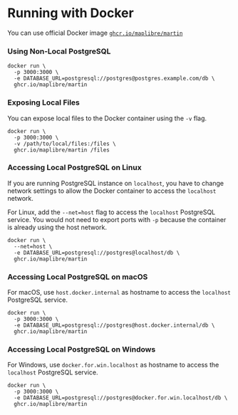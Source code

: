 # Running with Docker

You can use official Docker image [`ghcr.io/maplibre/martin`](https://ghcr.io/maplibre/martin)

### Using Non-Local PostgreSQL
```shell
docker run \
  -p 3000:3000 \
  -e DATABASE_URL=postgresql://postgres@postgres.example.com/db \
  ghcr.io/maplibre/martin
```

### Exposing Local Files

You can expose local files to the Docker container using the `-v` flag.

```shell
docker run \
  -p 3000:3000 \
  -v /path/to/local/files:/files \
  ghcr.io/maplibre/martin /files
```

### Accessing Local PostgreSQL on Linux

If you are running PostgreSQL instance on `localhost`, you have to change network settings to allow the Docker container to access the `localhost` network.

For Linux, add the `--net=host` flag to access the `localhost` PostgreSQL service. You would not need to export ports with `-p` because the container is already using the host network.

```shell
docker run \
  --net=host \
  -e DATABASE_URL=postgresql://postgres@localhost/db \
  ghcr.io/maplibre/martin
```

### Accessing Local PostgreSQL on macOS

For macOS, use `host.docker.internal` as hostname to access the `localhost` PostgreSQL service.

```shell
docker run \
  -p 3000:3000 \
  -e DATABASE_URL=postgresql://postgres@host.docker.internal/db \
  ghcr.io/maplibre/martin
```

### Accessing Local PostgreSQL on Windows

For Windows, use `docker.for.win.localhost` as hostname to access the `localhost` PostgreSQL service.

```shell
docker run \
  -p 3000:3000 \
  -e DATABASE_URL=postgresql://postgres@docker.for.win.localhost/db \
  ghcr.io/maplibre/martin
```
